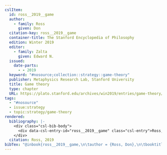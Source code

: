```yaml
---
cslItem:
  id: ross__2019__game
  author:
    - family: Ross
      given: Don
  citation-key: ross__2019__game
  container-title: The Stanford Encyclopedia of Philosophy
  edition: Winter 2019
  editor:
    - family: Zalta
      given: Edward N.
  issued:
    date-parts:
      - - 2019
  keyword: "#nosource;collection::strategy::game-theory"
  publisher: Metaphysics Research Lab, Stanford University
  title: Game theory
  type: chapter
  URL: https://plato.stanford.edu/archives/win2019/entries/game-theory/
tags:
  - "#nosource"
  - issue:strategy
  - topic:strategy/game-theory
rendered:
  bibliography: |-
    <div class="csl-bib-body">
      <div data-csl-entry-id="ross__2019__game" class="csl-entry">Ross, D. 2019 “Game theory,” in Zalta, E.N. (ed.) <i>The Stanford Encyclopedia of Philosophy</i>. Winter 2019. Metaphysics Research Lab, Stanford University. Available at: <a href='https://plato.stanford.edu/archives/win2019/entries/game-theory/.'>https://plato.stanford.edu/archives/win2019/entries/game-theory/.</a></div>
    </div>
  citation: Ross, 2019
bibTex: "@inbook{ross__2019__game,\n\tauthor = {Ross, Don},\n\tbooktitle = {The {Stanford} {Encyclopedia} of {Philosophy}},\n\tedition = {Winter 2019},\n\teditor = {Zalta, Edward N.},\n\tyear = {2019},\n\tpublisher = {Metaphysics Research Lab, Stanford University},\n\ttitle = {Game theory},\n}\n\n"
---
```

